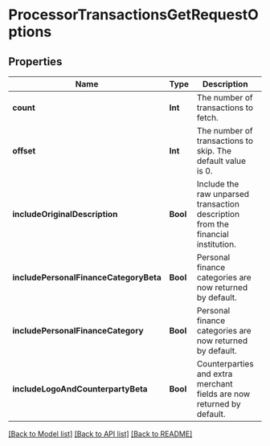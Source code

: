 # ProcessorTransactionsGetRequestOptions

## Properties
Name | Type | Description | Notes
------------ | ------------- | ------------- | -------------
**count** | **Int** | The number of transactions to fetch. | [optional] [default to 100]
**offset** | **Int** | The number of transactions to skip. The default value is 0. | [optional] [default to 0]
**includeOriginalDescription** | **Bool** | Include the raw unparsed transaction description from the financial institution. | [optional] [default to false]
**includePersonalFinanceCategoryBeta** | **Bool** | Personal finance categories are now returned by default. | [optional] [default to false]
**includePersonalFinanceCategory** | **Bool** | Personal finance categories are now returned by default. | [optional] [default to false]
**includeLogoAndCounterpartyBeta** | **Bool** | Counterparties and extra merchant fields are now returned by default. | [optional] [default to false]

[[Back to Model list]](../README.md#documentation-for-models) [[Back to API list]](../README.md#documentation-for-api-endpoints) [[Back to README]](../README.md)


